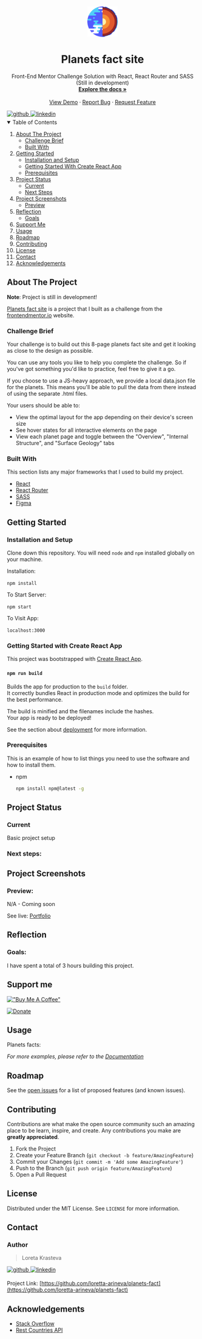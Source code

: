 <!-- PROJECT LOGO -->
<br />
<p align="center">
  <a href="https://github.com/loretta-arineva/planets-fact/">
    <img src="./public/android-chrome-192x192.png" alt="Logo" width="80" height="80">
  </a>

  <h1 align="center">Planets fact site</h1>

  <p align="center">
     Front-End Mentor Challenge Solution with React, React Router and SASS (Still in development)
    <br />
    <a href="https://github.com/loretta-arineva/planets-fact/#readme"><strong>Explore the docs »</strong></a>
    <br />
    <br />
    <a href="https://rest-countries-api-react-redux.netlify.app/">View Demo</a>
    ·
    <a href="https://github.com/loretta-arineva/planets-fact/issues">Report Bug</a>
    ·
    <a href="https://github.com/loretta-arineva/planets-fact/issues">Request Feature</a>
  </p>
</p>

<a href="https://github.com/loretta-arineva" target="_blank">
<img src=https://img.shields.io/badge/github-%2324292e.svg?&style=for-the-badge&logo=github&logoColor=white alt=github style="margin-bottom: 5px;" />
</a>
<a href="https://linkedin.com/in/loretta-arineva" target="_blank">
<img src=https://img.shields.io/badge/linkedin-%231E77B5.svg?&style=for-the-badge&logo=linkedin&logoColor=white alt=linkedin style="margin-bottom: 5px;" />
</a>  
  

<!-- TABLE OF CONTENTS -->
<details open="open">
  <summary>Table of Contents</summary>
  <ol>
    <li>
      <a href="#about-the-project">About The Project</a>
      <ul>
        <li><a href="#challenge-brief">Challenge Brief</a></li>
        <li><a href="#built-with">Built With</a></li>
      </ul>
    </li>
    <li>
      <a href="#getting-started">Getting Started</a>
      <ul>
        <li><a href="#installation-and-setup">Installation and Setup</a></li>
        <li><a href="#getting-started-with-create-react-app">Getting Started With Create React App</a></li>
        <li><a href="#prerequisites">Prerequisites</a></li>
      </ul>
    </li>
    <li>
      <a href="#project-status">Project Status</a>
      <ul>
        <li><a href="#current">Current</a></li>
        <li><a href="#next-steps">Next Steps</a></li>
      </ul>
    </li>
    <li>
      <a href="#project-screenshots">Project Screenshots</a>
      <ul>
        <li><a href="#preview">Preview</a></li>
      </ul>
    </li>
    <li>
      <a href="#reflection">Reflection</a>
      <ul>
        <li><a href="#goals">Goals</a></li>
      </ul>
    </li>
    <li><a href="#support-me">Support Me</a></li>
    <li><a href="#usage">Usage</a></li>
    <li><a href="#roadmap">Roadmap</a></li>
    <li><a href="#contributing">Contributing</a></li>
    <li><a href="#license">License</a></li>
    <li><a href="#contact">Contact</a></li>
    <li><a href="#acknowledgements">Acknowledgements</a></li>
  </ol>
</details>


<!-- ABOUT THE PROJECT -->
## About The Project

**Note**: Project is still in development!
<!-- [![Product Name Screen Shot][product-screenshot]](https://example.com) -->

[Planets fact site](https://www.frontendmentor.io/challenges/planets-fact-site-gazqN8w_f) is a project that I built as a challenge from the [frontendmentor.io](https://www.frontendmentor.io) website.


### Challenge Brief

Your challenge is to build out this 8-page planets fact site and get it looking as close to the design as possible.

You can use any tools you like to help you complete the challenge. So if you've got something you'd like to practice, feel free to give it a go.

If you choose to use a JS-heavy approach, we provide a local data.json file for the planets. This means you'll be able to pull the data from there instead of using the separate .html files.

Your users should be able to:

* View the optimal layout for the app depending on their device's screen size
* See hover states for all interactive elements on the page
* View each planet page and toggle between the "Overview", "Internal Structure", and "Surface Geology" tabs

### Built With

This section lists any major frameworks that I used to build my project.

* [React](https://reactjs.org/)
* [React Router](https://reactrouter.com/)
* [SASS](https://sass-lang.com/)
* [Figma](https://www.figma.com/)


<!-- GETTING STARTED -->
## Getting Started


### Installation and Setup

Clone down this repository. You will need `node` and `npm` installed globally on your machine.  

Installation:

`npm install`  

To Start Server:

`npm start`  

To Visit App:

`localhost:3000`  


### Getting Started with Create React App

This project was bootstrapped with [Create React App](https://github.com/facebook/create-react-app).

#### `npm run build`

Builds the app for production to the `build` folder.\
It correctly bundles React in production mode and optimizes the build for the best performance.

The build is minified and the filenames include the hashes.\
Your app is ready to be deployed!

See the section about [deployment](https://facebook.github.io/create-react-app/docs/deployment) for more information.


### Prerequisites

This is an example of how to list things you need to use the software and how to install them.
* npm
  ```sh
  npm install npm@latest -g
  ```


## Project Status


### Current
Basic project setup

### Next steps:
<!-- - [X] Adding styles for larger devices.
- [X] Adding a filter by category functionality.
- [X] Adding a search functionality.
- [X] Adding a theme color switch.
- [ ] Adding product screenshots.
- [ ] Adding a loading component.
- [ ] Add animations.
- [ ] Optimizing and refactoring code. -->


## Project Screenshots

### Preview:   

N/A - Coming soon

See live:
[Portfolio](https://loretta-arineva.dev) 


## Reflection

  <!-- - This is a side project to test out my skills.
  - P.S I love building this!
  - Initially I was planning on building this with Context API, however after a while it became so cumbersome that I ended up with some spaghetti code and decided to hard reset to my previous commit. The reason I decided to go with Context API is because I thought Redux would be an overkill for this small app and it gets quite repetitive with creating constants, acitions, reducers, combining reducers etc. Fortunately, I found out about an amazing third-party app, built by the Redux team, called Redux Toolkit which is in my opinion very elegant and helps you write very clean code. In just 20 minutes I got the hang of it and I feel like I just won the lottery today. I love it!
  - P.S by hour 8 I was wondering why my custom component is not rendering and after careful debugging, I saw I wasn't returning it from my map function... this is when I knew I needed a break  -->

### Goals:  

I have spent a total of 3 hours building this project.

## Support me

[!["Buy Me A Coffee"](https://www.buymeacoffee.com/assets/img/custom_images/orange_img.png)](https://www.buymeacoffee.com/gbraad)

[![Donate](https://img.shields.io/badge/Donate-PayPal-green.svg)](https://paypal.me/LoretaKrasteva?locale.x=en_GB)


<!-- USAGE EXAMPLES -->
## Usage

Planets facts:

_For more examples, please refer to the [Documentation](https://github.com/loretta-arineva/planets-fact)_



<!-- ROADMAP -->
## Roadmap

See the [open issues](https://github.com/loretta-arineva/planets-fact/issues) for a list of proposed features (and known issues).


<!-- CONTRIBUTING -->
## Contributing

Contributions are what make the open source community such an amazing place to be learn, inspire, and create. Any contributions you make are **greatly appreciated**.

1. Fork the Project
2. Create your Feature Branch (`git checkout -b feature/AmazingFeature`)
3. Commit your Changes (`git commit -m 'Add some AmazingFeature'`)
4. Push to the Branch (`git push origin feature/AmazingFeature`)
5. Open a Pull Request

<!-- LICENSE -->
## License

Distributed under the MIT License. See `LICENSE` for more information.

<!-- CONTACT -->
## Contact

### Author
> Loreta Krasteva

<a href="https://github.com/loretta-arineva" target="_blank">
<img src=https://img.shields.io/badge/github-%2324292e.svg?&style=for-the-badge&logo=github&logoColor=white alt=github style="margin-bottom: 5px;" />
</a>
<a href="https://linkedin.com/in/loretta-arineva" target="_blank">
<img src=https://img.shields.io/badge/linkedin-%231E77B5.svg?&style=for-the-badge&logo=linkedin&logoColor=white alt=linkedin style="margin-bottom: 5px;" />
</a>  
  
<!-- See live: [Rest Countries API: Where in the world](https://rest-countries-api-react-redux.netlify.app/) -->

Project Link: [https://github.com/loretta-arineva/planets-fact](https://github.com/loretta-arineva/planets-fact)



<!-- ACKNOWLEDGEMENTS -->
## Acknowledgements
* [Stack Overflow](https://stackoverflow.com/)
* [Rest Countries API](https://restcountries.eu/)

